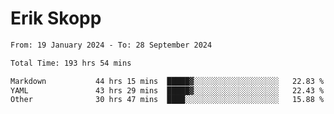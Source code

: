 # Erik Skopp
<!--START_SECTION:waka-->

```txt
From: 19 January 2024 - To: 28 September 2024

Total Time: 193 hrs 54 mins

Markdown           44 hrs 15 mins  █████▓░░░░░░░░░░░░░░░░░░░   22.83 %
YAML               43 hrs 29 mins  █████▓░░░░░░░░░░░░░░░░░░░   22.43 %
Other              30 hrs 47 mins  ████░░░░░░░░░░░░░░░░░░░░░   15.88 %
```

<!--END_SECTION:waka-->
